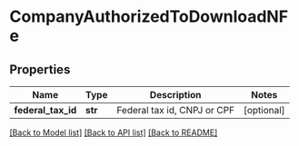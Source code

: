 # CompanyAuthorizedToDownloadNFe

## Properties
Name | Type | Description | Notes
------------ | ------------- | ------------- | -------------
**federal_tax_id** | **str** | Federal tax id, CNPJ or CPF | [optional] 

[[Back to Model list]](../README.md#documentation-for-models) [[Back to API list]](../README.md#documentation-for-api-endpoints) [[Back to README]](../README.md)


